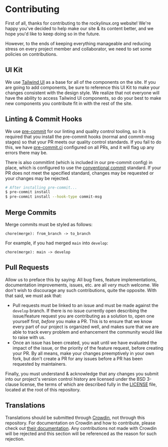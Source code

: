 # Contributing

First of all, thanks for contributing to the rockylinux.org website! We're happy you've decided to help make our site & its content better, and we hope you'd like to keep doing so in the future.

However, to the ends of keeping everything manageable and reducing stress on every project member and collaborator, we need to set some policies on contributions.

## UI Kit

We use [Tailwind UI](https://tailwindui.com) as a base for all of the components on the site. If you are going to add components, be sure to reference this UI Kit to make your changes consistent with the design style. We realize that not everyone will have the ability to access Tailwind UI components, so do your best to make new components you contribute fit in with the rest of the site.

## Linting & Commit Hooks

We use [pre-commit](https://pre-commit.com/) for our linting and quality control tooling, so it is required that you install the pre-commit hooks (normal and commit-msg stages) so that your PR meets our quality control standards. If you fail to do this, we have [pre-commit.ci](https://pre-commit.ci/) configured on all PRs, and it will flag up any errors there may be.

There is also commitlint (which is included in our pre-commit config) in place, which is configured to use the [conventional commit](https://www.conventionalcommits.org/) standard. If your PR does not meet the specified standard, changes may be requested or your changes may be rejected.

```bash
# After installing pre-commit...
$ pre-commit install
$ pre-commit install --hook-type commit-msg
```

## Merge Commits

Merge commits must be styled as follows:

```
chore(merge): from_branch -> to_branch
```

For example, if you had merged `main` into `develop`:

```
chore(merge): main -> develop
```

## Pull Requests

Allow us to preface this by saying: All bug fixes, feature implementations, documentation improvements, issues, etc. are all _very_ much welcome. We don't wish to discourage any such contributions, quite the opposite. With that said, we must ask that:

- Pull requests must be linked to an issue and must be made against the `develop` branch. If there is no issue currently open describing the issue/feature request you are contributing as a solution to, open one yourself first, _before_ you make a PR. This is to ensure that we know every part of our project is organized well, and makes sure that we are able to track every problem and enhancement the community would like to raise with us.
- Once an issue has been created, you wait until we have evaluated the impact of the issue, or the priority of the feature request, before creating your PR. By all means, make your changes preemptively in your own fork, but don't create a PR for any issues before a PR has been requested by maintainers.

Finally, you must understand & acknowledge that any changes you submit into our project's version control history are licensed under the BSD 3-clause license, the terms of which are described fully in the [LICENSE](https://github.com/rocky-linux/rockylinux.org/blob/main/LICENSE) file, located at the root of this repository.

## Translations

Translations should be submitted through [Crowdin](https://crowdin.com/project/rockylinuxorg), not through this repository. For documentation on Crowdin and how to contribute, please check out [their documentation](https://support.crowdin.com/crowdin-intro/). Any contributions not made with Crowdin will be rejected and this section will be referenced as the reason for such rejection.
